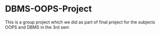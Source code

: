 # DBMS-OOPS-Project
This is a group project which we did as part of final project for the subjects OOPS and DBMS in the 3rd sem
